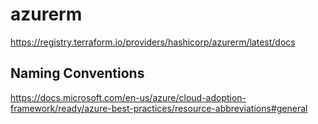 # azurerm

https://registry.terraform.io/providers/hashicorp/azurerm/latest/docs

## Naming Conventions

https://docs.microsoft.com/en-us/azure/cloud-adoption-framework/ready/azure-best-practices/resource-abbreviations#general

